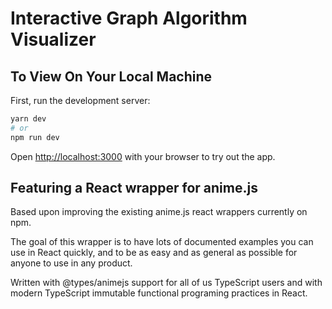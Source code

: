 # Interactive Graph Algorithm Visualizer

## To View On Your Local Machine

First, run the development server:

```bash
yarn dev
# or
npm run dev
```

Open [http://localhost:3000](http://localhost:3000) with your browser to try out the app.

## Featuring a React wrapper for anime.js

Based upon improving the existing anime.js react wrappers currently on npm.

The goal of this wrapper is to have lots of documented examples you can use in React quickly, and to be as easy and as general as possible for anyone to use in any product.

Written with @types/animejs support for all of us TypeScript users and with modern TypeScript immutable functional programing practices in React.
